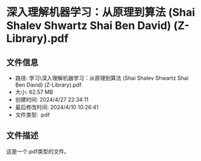 ﻿# 深入理解机器学习：从原理到算法 (Shai Shalev  Shwartz Shai Ben David) (Z-Library).pdf

## 文件信息
- 路径: 学习\深入理解机器学习：从原理到算法 (Shai Shalev  Shwartz Shai Ben David) (Z-Library).pdf
- 大小: 62.57 MB
- 创建时间: 2024/4/27 22:34:11
- 最后修改时间: 2024/4/10 10:26:41
- 文件类型: .pdf

## 文件描述
这是一个.pdf类型的文件。

